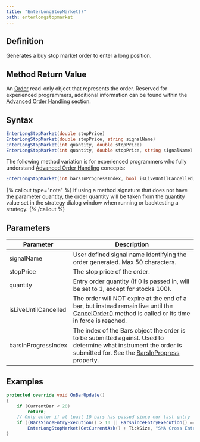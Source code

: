 ```yaml
---
title: "EnterLongStopMarket()"
path: enterlongstopmarket
---
```


## Definition

Generates a buy stop market order to enter a long position.

## Method Return Value

An [Order](order) read-only object that represents the order. Reserved for experienced programmers, additional information can be found within the [Advanced Order Handling](advanced_order_handling) section.

## Syntax

```csharp
EnterLongStopMarket(double stopPrice)
EnterLongStopMarket(double stopPrice, string signalName)
EnterLongStopMarket(int quantity, double stopPrice)
EnterLongStopMarket(int quantity, double stopPrice, string signalName)
```

The following method variation is for experienced programmers who fully understand [Advanced Order Handling](advanced_order_handling) concepts:

```csharp
EnterLongStopMarket(int barsInProgressIndex, bool isLiveUntilCancelled, int quantity, double stopPrice, string signalName)
```

{% callout type="note" %}
If using a method signature that does not have the parameter quantity, the order quantity will be taken from the quantity value set in the strategy dialog window when running or backtesting a strategy.
{% /callout %}

## Parameters

| Parameter                | Description                                                                                                                                                   |
| ------------------------ | ------------------------------------------------------------------------------------------------------------------------------------------------------------- |
| signalName               | User defined signal name identifying the order generated. Max 50 characters.                                                                               |
| stopPrice                | The stop price of the order.                                                                                                                                 |
| quantity                 | Entry order quantity (if 0 is passed in, will be set to 1, except for stocks 100).                                                                          |
| isLiveUntilCancelled     | The order will NOT expire at the end of a bar, but instead remain live until the [CancelOrder()](managed_cancelorder) method is called or its time in force is reached. |
| barsInProgressIndex      | The index of the Bars object the order is to be submitted against. Used to determine what instrument the order is submitted for. See the [BarsInProgress](barsinprogress) property. |

## Examples

```csharp
protected override void OnBarUpdate()
{
    if (CurrentBar < 20)
        return;
    // Only enter if at least 10 bars has passed since our last entry
    if ((BarsSinceEntryExecution() > 10 || BarsSinceEntryExecution() == -1) && CrossAbove(SMA(10), SMA(20), 1))
        EnterLongStopMarket(GetCurrentAsk() + TickSize, "SMA Cross Entry");
}
```
